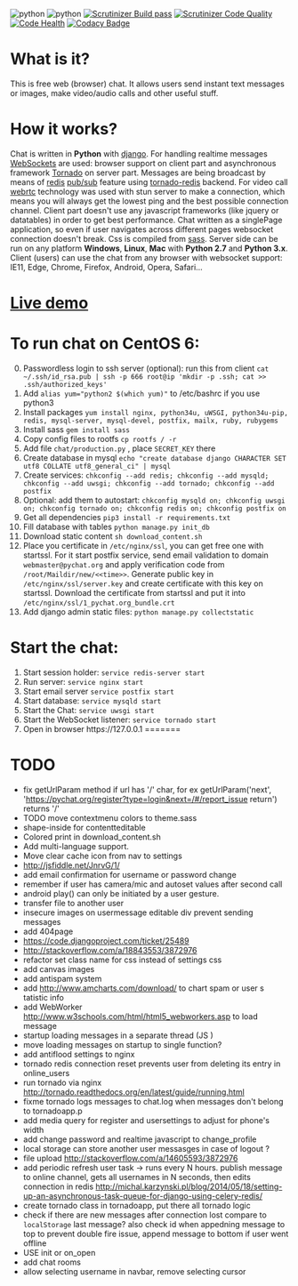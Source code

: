 ![python](https://img.shields.io/badge/python-2.7%2C%203.x-blue.svg) ![python](https://img.shields.io/badge/django-1.7--1.9-blue.svg) [![Scrutinizer Build pass](https://scrutinizer-ci.com/g/Deathangel908/djangochat/badges/build.png)](https://scrutinizer-ci.com/g/Deathangel908/djangochat) [![Scrutinizer Code Quality](https://scrutinizer-ci.com/g/Deathangel908/djangochat/badges/quality-score.png?b=master)](https://scrutinizer-ci.com/g/Deathangel908/djangochat/?branch=master) [![Code Health](https://landscape.io/github/Deathangel908/djangochat/master/landscape.svg?style=flat)](https://landscape.io/github/Deathangel908/djangochat/master) [![Codacy Badge](https://www.codacy.com/project/badge/b508fef8efba4a5f8b5e8411c0803af5)](https://www.codacy.com/public/nightmarequake/djangochat)

What is it?
==============
This is free web (browser) chat. It allows users send instant text messages or images, make video/audio calls and other useful stuff.

How it works?
==============
Chat is written in **Python** with [django](https://www.djangoproject.com/). For handling realtime messages [WebSockets](https://en.wikipedia.org/wiki/WebSocket) are used: browser support on client part and asynchronous framework [Tornado](http://www.tornadoweb.org/) on server part. Messages are being broadcast by means of [redis](http://redis.io/) [pub/sub](http://en.wikipedia.org/wiki/Publish%E2%80%93subscribe_pattern) feature using [tornado-redis](https://github.com/leporo/tornado-redis) backend. For video call [webrtc](https://webrtc.org/) technology was used with stun server to make a connection, which means you will always get the lowest ping and the best possible connection channel. Client part doesn't use any javascript frameworks (like jquery or datatables) in order to get best performance. Chat written as a singlePage application, so even if user navigates across different pages websocket connection doesn't break. Css is compiled from [sass](http://sass-lang.com/guide). Server side can be run on any platform **Windows**, **Linux**, **Mac** with **Python 2.7** and **Python 3.x**. Client (users) can use the chat from any browser with websocket support: IE11, Edge, Chrome, Firefox, Android, Opera, Safari...

[Live demo](http://pychat.org/)
================

To run chat on CentOS 6:
===============
 0. Passwordless login to ssh server (optional): run this from client `cat ~/.ssh/id_rsa.pub | ssh -p 666 root@ip 'mkdir -p .ssh; cat >> .ssh/authorized_keys'`
 0. Add `alias yum="python2 $(which yum)"` to /etc/bashrc if you use python3
 0. Install packages `yum install nginx, python34u, uWSGI, python34u-pip, redis, mysql-server, mysql-devel, postfix, mailx, ruby, rubygems`
 0. Install sass `gem install sass`
 0. Copy config files to rootfs `cp rootfs / -r `
 0. Add file `chat/production.py` , place `SECRET_KEY` there
 0. Create database in mysql `echo "create database django CHARACTER SET utf8 COLLATE utf8_general_ci" | mysql`
 0. Create services: `chkconfig --add redis; chkconfig --add mysqld; chkconfig --add uwsgi; chkconfig --add tornado; chkconfig --add postfix`
 0. Optional: add them to autostart: `chkconfig mysqld on; chkconfig uwsgi on; chkconfig tornado on; chkconfig redis on; chkconfig postfix on`
 0. Get all dependencies `pip3 install -r requirements.txt`
 0. Fill database with tables `python manage.py init_db`
 0. Download static content `sh download_content.sh`
 0. Place you certificate in `/etc/nginx/ssl`, you can get free one with startssl. For it start postfix service, send email validation to domain `webmaster@pychat.org` and apply verification code from `/root/Maildir/new/<<time>>`. Generate public key in `/etc/nginx/ssl/server.key` and create certificate with this key on startssl. Download the certificate from startssl and put it into `/etc/nginx/ssl/1_pychat.org_bundle.crt`
 0. Add django admin static files: `python manage.py collectstatic`

 
Start the chat:
==============
 1. Start session holder: `service redis-server start`
 1. Run server: `service nginx start`
 1. Start email server `service postfix start`
 1. Start database: `service mysqld start`
 1. Start the Chat: `service uwsgi start`
 1. Start the WebSocket listener: `service tornado start`
 1. Open in browser http*s*://127.0.0.1
=======

# TODO 
* fix getUrlParam method if url has '/' char, for ex getUrlParam('next', 'https://pychat.org/register?type=login&next=/#/report_issue return') returns '/'
* TODO move contextmenu colors to theme.sass 
* shape-inside for contentteditable 
* Colored print in download_content.sh
* Add multi-language support. 
* Move clear cache icon from nav to settings
* http://jsfiddle.net/JnrvG/1/
* add email confirmation for username or password change
* remember if user has camera/mic and autoset values after second call
* android play() can only be initiated by a user gesture.
* transfer file to another user
* insecure images on usermessage editable div prevent sending messages
* add 404page
* https://code.djangoproject.com/ticket/25489
* http://stackoverflow.com/a/18843553/3872976
* refactor set class name for css instead of settings css
* add canvas images 
* add antispam system
* add http://www.amcharts.com/download/ to chart spam or user s  tatistic info
* add WebWorker http://www.w3schools.com/html/html5_webworkers.asp to load message
* startup loading messages in a separate thread (JS )
* move loading messages on startup to single function? 
* add antiflood settings to nginx
* tornado redis connection reset prevents user from deleting its entry in online_users
* run tornado via nginx http://tornado.readthedocs.org/en/latest/guide/running.html
* fixme tornado logs messages to chat.log when messages don't belong to tornadoapp.p
* add media query for register and usersettings to adjust for phone's width
* add change password and realtime javascript to change_profile
* local storage can store another user messasges in case of logout ?
* file upload http://stackoverflow.com/a/14605593/3872976
* add periodic refresh user task -> runs every N hours. publish message to online channel, gets all usernames in N seconds, then edits connection in redis http://michal.karzynski.pl/blog/2014/05/18/setting-up-an-asynchronous-task-queue-for-django-using-celery-redis/
* create tornado class in tornadoapp, put there all tornado logic
*  check if there are new messages after connection lost compare to `localStorage` last message?
 also check id when appedning message to top to prevent double fire issue, append message to bottom if user went offline
* USE init or on_open
* add chat rooms
* allow selecting username in navbar, remove selecting cursor 
